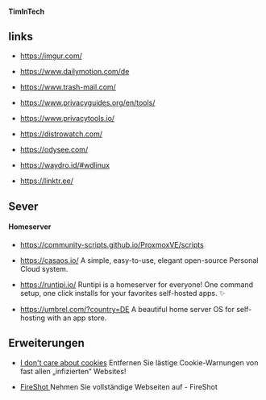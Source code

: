 #### TimInTech


## links
- https://imgur.com/
- https://www.dailymotion.com/de
- https://www.trash-mail.com/

- https://www.privacyguides.org/en/tools/
- https://www.privacytools.io/
- https://distrowatch.com/
- https://odysee.com/
- https://waydro.id/#wdlinux
- https://linktr.ee/


## Sever
  
#### Homeserver
- https://community-scripts.github.io/ProxmoxVE/scripts

- https://casaos.io/ A simple, easy-to-use, elegant open-source Personal Cloud system.

- https://runtipi.io/ Runtipi is a homeserver for everyone! One command setup, one click installs for your favorites self-hosted apps. ✨

- https://umbrel.com/?country=DE A beautiful home server OS for self-hosting with an app store.

## Erweiterungen

- [ I don't care about cookies]( https://chromewebstore.google.com/detail/i-dont-care-about-cookies/fihnjjcciajhdojfnbdddfaoknhalnja) Entfernen Sie lästige Cookie-Warnungen von fast allen „infizierten“ Websites! 

- [FireShot ](https://chromewebstore.google.com/detail/nehmen-sie-vollst%C3%A4ndige-w/mcbpblocgmgfnpjjppndjkmgjaogfceg?hl=de) Nehmen Sie vollständige Webseiten auf - FireShot




